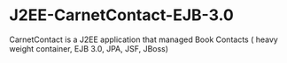 J2EE-CarnetContact-EJB-3.0
==========================

CarnetContact is a J2EE application that managed Book Contacts ( heavy weight container, EJB 3.0, JPA, JSF, JBoss)
